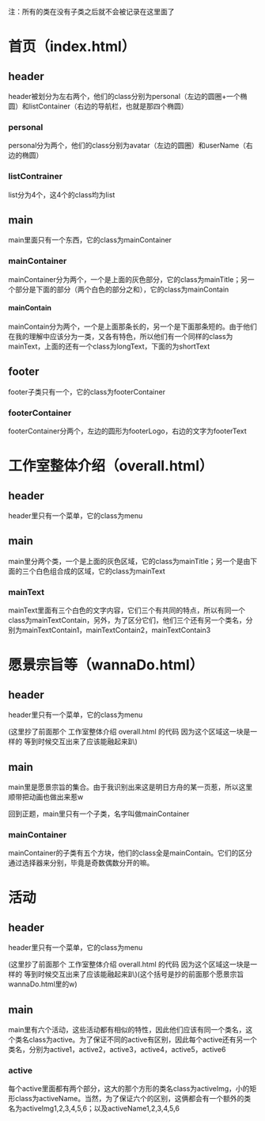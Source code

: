 注：所有的类在没有子类之后就不会被记录在这里面了

# 首页（index.html）

## header

header被划分为左右两个，他们的class分别为personal（左边的圆圈+一个椭圆）和listContainer（右边的导航栏，也就是那四个椭圆）

### personal

personal分为两个，他们的class分别为avatar（左边的圆圈）和userName（右边的椭圆）

### listContrainer

list分为4个，这4个的class均为list

## main

main里面只有一个东西，它的class为mainContainer

### mainContainer

mainContainer分为两个，一个是上面的灰色部分，它的class为mainTitle；另一个部分是下面的部分（两个白色的部分之和），它的class为mainContain

#### mainContain

mainContain分为两个，一个是上面那条长的，另一个是下面那条短的。由于他们在我的理解中应该分为一类，又各有特色，所以他们有一个同样的class为mainText，上面的还有一个class为longText，下面的为shortText

## footer

footer子类只有一个，它的class为footerContainer

### footerContainer

footerContainer分两个，左边的圆形为footerLogo，右边的文字为footerText

# 工作室整体介绍（overall.html）

## header

header里只有一个菜单，它的class为menu

## main

main里分两个类，一个是上面的灰色区域，它的class为mainTitle；另一个是由下面的三个白色组合成的区域，它的class为mainText

### mainText

mainText里面有三个白色的文字内容，它们三个有共同的特点，所以有同一个class为mainTextContain，另外，为了区分它们，他们三个还有另一个类名，分别为mainTextContain1，mainTextContain2，mainTextContain3

# 愿景宗旨等（wannaDo.html）

## header

header里只有一个菜单，它的class为menu

(这里抄了前面那个 工作室整体介绍 overall.html 的代码 因为这个区域这一块是一样的 等到时候交互出来了应该能融起来趴)

## main

main里是愿景宗旨的集合。由于我识别出来这是明日方舟的某一页惹，所以这里顺带把动画也做出来惹w

回到正题，main里只有一个子类，名字叫做mainContainer

### mainContainer

mainContainer的子类有五个方块，他们的class全是mainContain。它们的区分通过选择器来分别，毕竟是奇数偶数分开的嘛。

# 活动

## header

header里只有一个菜单，它的class为menu

(这里抄了前面那个 工作室整体介绍 overall.html 的代码 因为这个区域这一块是一样的 等到时候交互出来了应该能融起来趴)(这个括号是抄的前面那个愿景宗旨 wannaDo.html里的w)

## main

main里有六个活动，这些活动都有相似的特性，因此他们应该有同一个类名，这个类名class为active。为了保证不同的active有区别，因此每个active还有另一个类名，分别为active1，active2，active3，active4，active5，active6

### active

每个active里面都有两个部分，这大的那个方形的类名class为activeImg，小的矩形class为activeName。当然，为了保证六个的区别，这俩都会有一个额外的类名为activeImg1,2,3,4,5,6；以及activeName1,2,3,4,5,6











